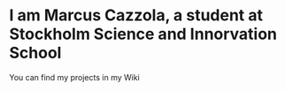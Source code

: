 # I am Marcus Cazzola, a student at Stockholm Science and Innorvation School
You can find my projects in my Wiki
